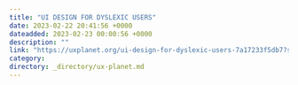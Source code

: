 ```yaml
---
title: "UI DESIGN FOR DYSLEXIC USERS"
date: 2023-02-22 20:41:56 +0000
dateadded: 2023-02-23 00:00:56 +0000
description: ""
link: "https://uxplanet.org/ui-design-for-dyslexic-users-7a17233f5db7?source=rss----819cc2aaeee0---4"
category:
directory: _directory/ux-planet.md
---
```

